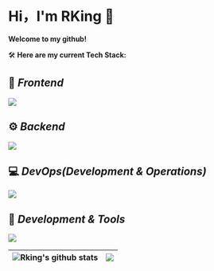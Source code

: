 # Hi，I'm RKing 👋

**Welcome to my github!**

🛠 **Here are my current Tech Stack:**

## 🎨   ***Frontend***
   
   <img src="https://skillicons.dev/icons?i=html,css,js,ts,react,nodejs，vue,npm,pnpmt，&theme=dark" />  

## ⚙️ ***Backend***  
   
  <img src="https://skillicons.dev/icons?i=java,spring,mysql,maven,spring,sqlite&theme=dark" />

## 💻  ***DevOps(Development & Operations)***
    
  <img src="https://skillicons.dev/icons?i=git,postman，docker，&theme=dark" />   

## 🔧  ***Development & Tools***
   
   <img src="https://skillicons.dev/icons?i=git,github,idea,markdown,windows,linux&theme=dark" />

|<img align ="center" src="https://github-readme-stats.vercel.app/api?username=RKINGing&show_icons=true&theme=radical" alt="Rking's github stats" /></img>|<img align="center" src="https://github-readme-stats.vercel.app/api/top-langs/?username=RKINGing&layout=compact&title_color=359697&icon_color=359697&hide_border=true&theme=transparent&langs_count=8"/>
|----|----|




<!--
**RKINGing/RKINGing** is a ✨ _special_ ✨ repository because its `README.md` (this file) appears on your GitHub profile.

Here are some ideas to get you started:

- 🔭 I’m currently working on ...
- 🌱 I’m currently learning ...
- 👯 I’m looking to collaborate on ...
- 🤔 I’m looking for help with ...
- 💬 Ask me about ...
- 📫 How to reach me: ...
- 😄 Pronouns: ...
- ⚡ Fun fact: ...
-->
